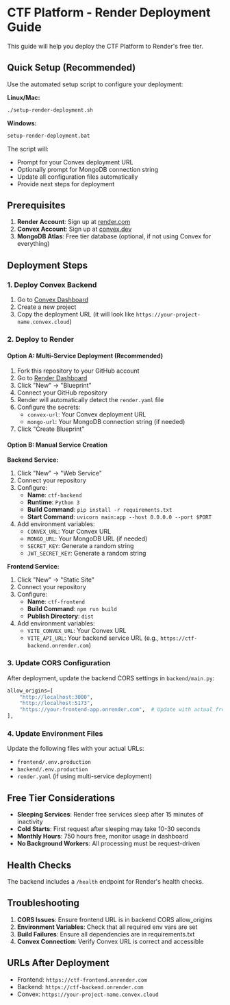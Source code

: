 # CTF Platform - Render Deployment Guide

This guide will help you deploy the CTF Platform to Render's free tier.

## Quick Setup (Recommended)

Use the automated setup script to configure your deployment:

**Linux/Mac:**
```bash
./setup-render-deployment.sh
```

**Windows:**
```cmd
setup-render-deployment.bat
```

The script will:
- Prompt for your Convex deployment URL
- Optionally prompt for MongoDB connection string
- Update all configuration files automatically
- Provide next steps for deployment

## Prerequisites

1. **Render Account**: Sign up at [render.com](https://render.com)
2. **Convex Account**: Sign up at [convex.dev](https://convex.dev)
3. **MongoDB Atlas**: Free tier database (optional, if not using Convex for everything)

## Deployment Steps

### 1. Deploy Convex Backend

1. Go to [Convex Dashboard](https://dashboard.convex.dev)
2. Create a new project
3. Copy the deployment URL (it will look like `https://your-project-name.convex.cloud`)

### 2. Deploy to Render

#### Option A: Multi-Service Deployment (Recommended)

1. Fork this repository to your GitHub account
2. Go to [Render Dashboard](https://dashboard.render.com)
3. Click "New" → "Blueprint"
4. Connect your GitHub repository
5. Render will automatically detect the `render.yaml` file
6. Configure the secrets:
   - `convex-url`: Your Convex deployment URL
   - `mongo-url`: Your MongoDB connection string (if needed)
7. Click "Create Blueprint"

#### Option B: Manual Service Creation

**Backend Service:**
1. Click "New" → "Web Service"
2. Connect your repository
3. Configure:
   - **Name**: `ctf-backend`
   - **Runtime**: `Python 3`
   - **Build Command**: `pip install -r requirements.txt`
   - **Start Command**: `uvicorn main:app --host 0.0.0.0 --port $PORT`
4. Add environment variables:
   - `CONVEX_URL`: Your Convex URL
   - `MONGO_URL`: Your MongoDB URL (if needed)
   - `SECRET_KEY`: Generate a random string
   - `JWT_SECRET_KEY`: Generate a random string

**Frontend Service:**
1. Click "New" → "Static Site"
2. Connect your repository
3. Configure:
   - **Name**: `ctf-frontend`
   - **Build Command**: `npm run build`
   - **Publish Directory**: `dist`
4. Add environment variables:
   - `VITE_CONVEX_URL`: Your Convex URL
   - `VITE_API_URL`: Your backend service URL (e.g., `https://ctf-backend.onrender.com`)

### 3. Update CORS Configuration

After deployment, update the backend CORS settings in `backend/main.py`:

```python
allow_origins=[
    "http://localhost:3000",
    "http://localhost:5173",
    "https://your-frontend-app.onrender.com",  # Update with actual frontend URL
],
```

### 4. Update Environment Files

Update the following files with your actual URLs:

- `frontend/.env.production`
- `backend/.env.production`
- `render.yaml` (if using multi-service deployment)

## Free Tier Considerations

- **Sleeping Services**: Render free services sleep after 15 minutes of inactivity
- **Cold Starts**: First request after sleeping may take 10-30 seconds
- **Monthly Hours**: 750 hours free, monitor usage in dashboard
- **No Background Workers**: All processing must be request-driven

## Health Checks

The backend includes a `/health` endpoint for Render's health checks.

## Troubleshooting

1. **CORS Issues**: Ensure frontend URL is in backend CORS allow_origins
2. **Environment Variables**: Check that all required env vars are set
3. **Build Failures**: Ensure all dependencies are in requirements.txt
4. **Convex Connection**: Verify Convex URL is correct and accessible

## URLs After Deployment

- Frontend: `https://ctf-frontend.onrender.com`
- Backend: `https://ctf-backend.onrender.com`
- Convex: `https://your-project-name.convex.cloud`